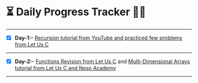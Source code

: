 # ⏳ Daily Progress Tracker 🚶‍♂️

-----------------------------------------------------------------
- [X] **Day-1:-** [Recursion tutorial from YouTube and practiced few problems from Let Us C](https://github.com/cleanhand/phase-1-Chayan-11/tree/main/Programming%20Concepts/Recursion) 

---------------------------------------------------------------------

- [X] **Day-2:-** [Functions Revision from Let Us C](https://github.com/cleanhand/phase-1-Chayan-11/tree/main/Programming%20Concepts/Functions)  and  [Multi-Dimensional Arrays tutorial from Let Us C and Neso Academy](https://github.com/cleanhand/phase-1-Chayan-11/tree/main/Programming%20Concepts/Multi-Dimensional%20Array)

----------------------------------------------------------------------
